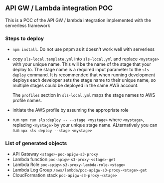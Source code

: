 ## API GW / Lambda integration POC

This is a POC of the API GW / lambda integration implemented with the serverless framework

### Steps to deploy

- `npm install`. Do not use pnpm as it doesn't work well with serverless

- copy `sls-local.template.yml` into `sls-local.yml` and replace
`<mystage>` with your unique name. This will be the name of the stage that your deploy to.
  The stage name is a required input parameter to the `sls deploy` command. It is recommended
  that when running development deploys each developer sets the stage name
  to their unique name, so multiple stages could be deployed in the same AWS account.
  
    The `profiles` section in `sls-local.yml` maps the stage names to AWS profile names.

- initiate the AWS profile by assuming the appropriate role

- run `npm run sls:deploy -- --stage <mystage>` where `<mystage>`, 
replacing `<mystage>` by your unique stage name. ALternatively 
  you can run `npx sls deploy --stage <mystage>`

### List of generated objects

- API Gateway `<stage>-poc-apigw-s3-proxy`
- Lambda function `poc-apigw-s3-proxy-<stage>-get`
- Lambda Role `poc-apigw-s3-proxy-lambda-role-<stage>`
- Lambda Log Group `/aws/lambda/poc-apigw-s3-proxy-<stage>-get`
- CloudFormation stack `poc-apigw-s3-proxy-<stage>`
